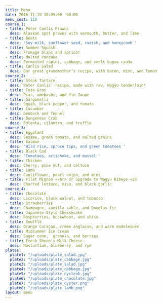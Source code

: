 ```yaml
---
title: Menu
date: 2016-11-10 10:09:00 -08:00
menu_cost: 110
course_1:
- title: Peter Canlis Prawns
  desc: Alaskan spot prawns with vermouth, butter, and lime
- title: Beets
  desc: 'Soy milk, sunflower seed, radish, and honeycomb '
- title: Summer Squash
  desc: Fromage blanc and apricot
- title: Malted Pancake
  desc: Fermented rapini, cabbage, and smelt bagna cauda
- title: Canlis Salad
  desc: Our great grandmother’s recipe, with bacon, mint, and lemon
course_2:
- title: Steak Tartare
  desc: Peter Canlis’ recipe, made with raw, Wagyu tenderloin*
- title: Foie Gras
  desc: Peas, umeboshi, and Vin Jaune
- title: Garganelli
  desc: Squab, black pepper, and tomato
- title: Cucumber
  desc: Geoduck and fennel
- title: Dungeness Crab
  desc: Polenta, cilantro, and truffle
course_3:
- title: Eggplant
  desc: Sesame, green tomato, and malted grains
- title: Salmon
  desc: 'Wild rice, spruce tips, and green tomatoes '
- title: Black Cod
  desc: 'Tomatoes, artichoke, and mussel '
- title: Chicken
  desc: Cherry, pine nut, and celtuce
- title: Lamb
  desc: Cauliflower, pearl onion, and mint
- title: Filet Mignon </br> or upgrade to Wagyu Ribeye +20
  desc: Charred lettuce, miso, and black garlic
course_4:
- title: Chocolate
  desc: Licorice, black walnut, and tobacco
- title: Strawberries
  desc: Champagne, vanilla sable, and Douglas fir
- title: Japanese Style Cheesecake
  desc: Raspberries, buckwheat, and shiso
- title: Soufflè
  desc: Orange Curaçao, crème anglaise, and warm madeleines
- title: Midsummer Ice Cream
  desc: Sugar cone,  granola, and berries
- title: Fresh Sheep's Milk Cheese
  desc: Nasturtium, blueberry, and rye
plates:
  plate1: "/uploads/plate_salad.jpg"
  plate2: "/uploads/plate_cabbage.jpg"
  plate3: "/uploads/plate_salad.jpg"
  plate4: "/uploads/plate_cabbage.jpg"
  plate5: "/uploads/plate_nysteak.jpg"
  plate6: "/uploads/plate_chocolate.jpg"
  plate7: "/uploads/plate_oyster.png"
  plate8: "/uploads/plate_lamb.png"
layout: menu
---
```


